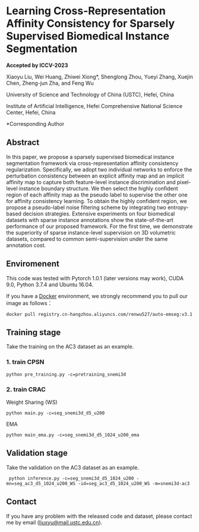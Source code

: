 # Learning Cross-Representation Affinity Consistency for Sparsely Supervised Biomedical Instance Segmentation
**Accepted by ICCV-2023**

Xiaoyu Liu, Wei Huang, Zhiwei Xiong*, Shenglong Zhou, Yueyi Zhang, Xuejin Chen, Zheng-jun Zha, and Feng Wu 

University of Science and Technology of China (USTC), Hefei, China

Institute of Artificial Intelligence, Hefei Comprehensive National Science Center, Hefei, China

*Corresponding Author

## Abstract
In this paper, we propose a sparsely supervised biomedical instance segmentation framework via  cross-representation affinity consistency regularization. Specifically, we adopt two individual networks to enforce the perturbation consistency between an explicit affinity map and an implicit affinity map to capture both feature-level instance discrimination and pixel-level instance boundary structure. We then select the highly confident region of each affinity map as the pseudo label to supervise the other one for affinity consistency learning. To obtain the highly confident region, we propose a pseudo-label noise filtering scheme by integrating two entropy-based decision strategies. Extensive experiments on four biomedical datasets with sparse instance annotations show the state-of-the-art performance of our proposed framework. For the first time, we demonstrate the superiority of sparse instance-level supervision on 3D volumetric datasets, compared to common semi-supervision under the same annotation cost.


## Enviromenent

This code was tested with Pytorch 1.0.1 (later versions may work), CUDA 9.0, Python 3.7.4 and Ubuntu 16.04. 

If you have a [Docker](https://www.docker.com/) environment, we strongly recommend you to pull our image as follows：

```shell
docker pull registry.cn-hangzhou.aliyuncs.com/renwu527/auto-emseg:v3.1
```




## Training stage

Take the training on the AC3 dataset as an example.

### 1. train CPSN

```shell
python pre_training.py -c=pretraining_snemi3d
```

### 2. train CRAC

Weight Sharing (WS)

```shell
python main.py -c=seg_snemi3d_d5_u200
```

EMA

```shell
python main_ema.py -c=seg_snemi3d_d5_1024_u200_ema
```



## Validation stage

Take the validation on the AC3 dataset as an example.

```shell
 python inference.py -c=seg_snemi3d_d5_1024_u200 -mn=seg_ac3_d5_1024_u200_WS -id=seg_ac3_d5_1024_u200_WS -m=snemi3d-ac3
```



## Contact

If you have any problem with the released code and dataset, please contact me by email (liuxyu@mail.ustc.edu.cn).


